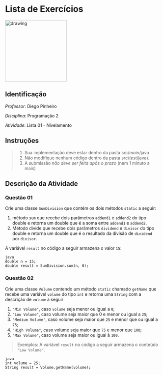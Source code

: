 # Lista de Exercícios
<img src="assets/images/Unicap_Icam_Tech-01.png" alt="drawing" width="200"/>

## Identificação
*Professor*: Diego Pinheiro

*Disciplina*: Programação 2

*Atividade*: Lista 01 - Nivelamento

## Instruções 
> 1. Sua implementação deve estar dentro da pasta src/*main*/java 
> 2. Não modifique nenhum código dentro da pasta src/*test*/java).
> 3. A submissão *não deve ser feita após o prazo* (nem 1 minuto a mais)

## Descrição da Atividade
### Questão 01
Crie uma classe `SumDivision` que contém os dois métodos `static` a seguir:
1. método `sum` que recebe dois parâmetros `addend1` e `addend2` do tipo double e retorna um double
que é a soma entre `addend1` e `addend2`.
2. Método divide que recebe dois parâmetros `dividend` e `divisor` do tipo double e retorna um double que é o resultado da divisão de `dividend` por `divisor`.

A variável `result` no código a seguir armazena o valor `15`:

    java
    double n = 15;
    double result = SumDivision.sum(n, 0);
    

### Questão 02
Crie uma classe `Volume` contendo um método `static` chamado `getName` que recebe uma variável `volume` do tipo `int` e retorna uma `String` com a descrição de `volume` a seguir
 1. `"Min Volume"`, caso `volume` seja menor ou igual a `0`;
 2. `"Low Volume"`, caso volume seja maior que 0 e menor ou igual a `25`;
 3. `"Medium Volume"`, caso volume seja maior que `25` e menor que ou igual a `75`;
 4. `"High Volume"`, caso volume seja maior que `75` e menor que `100`;
 5. `"Max Volume"`, caso volume seja maior ou igual à `100`.


> Exemplos:
A variável `result` no código a seguir armazena o conteúdo `"Low Volume"`.

    java
    int volume = 25;
    String result = Volume.getName(volume);
    